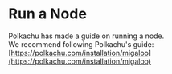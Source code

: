# Run a Node

Polkachu has made a guide on running a node.\
We recommend following Polkachu's guide: [https://polkachu.com/installation/migaloo](https://polkachu.com/installation/migaloo)
